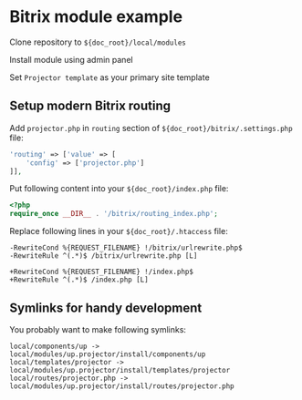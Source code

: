 # Bitrix module example

Clone repository to `${doc_root}/local/modules`

Install module using admin panel

Set `Projector template` as your primary site template

## Setup modern Bitrix routing

Add `projector.php` in `routing` section of `${doc_root}/bitrix/.settings.php` file:

```php
'routing' => ['value' => [
	'config' => ['projector.php']
]],
```

Put following content into your `${doc_root}/index.php` file:

```php
<?php
require_once __DIR__ . '/bitrix/routing_index.php';
```

Replace following lines in your `${doc_root}/.htaccess` file:

```
-RewriteCond %{REQUEST_FILENAME} !/bitrix/urlrewrite.php$
-RewriteRule ^(.*)$ /bitrix/urlrewrite.php [L]

+RewriteCond %{REQUEST_FILENAME} !/index.php$
+RewriteRule ^(.*)$ /index.php [L]
```

## Symlinks for handy development

You probably want to make following symlinks:

```
local/components/up -> local/modules/up.projector/install/components/up
local/templates/projector -> local/modules/up.projector/install/templates/projector
local/routes/projector.php -> local/modules/up.projector/install/routes/projector.php
```
